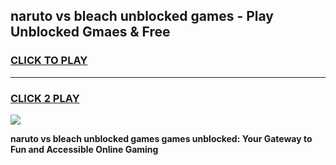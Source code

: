
## naruto vs bleach unblocked games - Play Unblocked Gmaes & Free
<h3>
<a href="https://news.freeplayer.one?title=naruto_vs_bleach_unblocked_games&ref=23F">CLICK TO PLAY</a></h3>
<hr>

<h3>
<a href="https://news.freeplayer.one?title=naruto_vs_bleach_unblocked_games&ref=23F">CLICK 2 PLAY</a>
  
</h3>

<a href="https://news.freeplayer.one?title=naruto_vs_bleach_unblocked_games&ref=23F/"><img src="https://clearcache.store/games.png"></a>


**naruto vs bleach unblocked games games unblocked: Your Gateway to Fun and Accessible Online Gaming**
